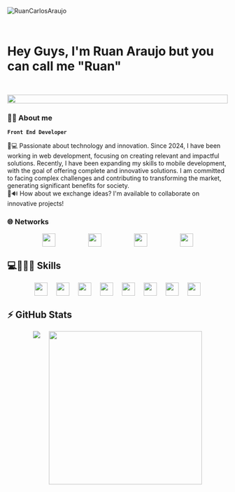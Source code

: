 <p align="left"><img src="https://komarev.com/ghpvc/?username=RuanCarlosAraujo" alt="RuanCarlosAraujo" /></p>

# <div style="display: flex; justify-content: center; gap: 20px; flex-wrap: wrap;"><p>Hey Guys, I'm Ruan Araujo but you can call me "Ruan"</p><img src=https://media4.giphy.com/media/v1.Y2lkPTc5MGI3NjExOTV2ZTk3d2U3ZWtoMHVlaDRiY2x4YTdwNmY5cmRrbG43N3lzcHBhMSZlcD12MV9pbnRlcm5hbF9naWZfYnlfaWQmY3Q9Zw/huhbh7DzQOD6f3eVLt/giphy.gif width="100%"></div>


### 👦🏽 <b> About me </b> 

**`Front End Developer`**
<p>
📖💻 Passionate about technology and innovation. Since 2024, I have been working in web development, focusing on creating relevant and impactful solutions. Recently, I have been expanding my skills to mobile development, with the goal of offering complete and innovative solutions. I am committed to facing complex challenges and contributing to transforming the market, generating significant benefits for society.

<br>
📩🔊 How about we exchange ideas?  I'm available to collaborate on innovative projects!
</p>

### 🌐 Networks
<div style="display: flex; justify-content: center; gap: 10px 75px; flex-wrap: wrap;">
    <a href="mailto:rcads77@gmail.com"><img src="https://img.shields.io/badge/Gmail-D14836?style=for-the-badge&logo=gmail&logoColor=white" style="height: 30px;"></a>
    <a href="https://www.linkedin.com/in/ruan-araujo-1b696a321/"><img src="https://img.shields.io/badge/linkedin-%230077B5.svg?style=for-the-badge&logo=linkedin&logoColor=white" style="height: 30px;"></a>
    <a href="https://www.instagram.com/ruan_cads/"><img src="https://img.shields.io/badge/Instagram-%23E4405F.svg?style=for-the-badge&logo=Instagram&logoColor=white" style="height: 30px;"></a>
    <img src="https://img.shields.io/badge/Discord-%235865F2.svg?style=for-the-badge&logo=discord&logoColor=white" style="height: 30px;">
</div>

## 💻🧑🏽‍💻 Skills
<div style="display: flex; justify-content: center; gap: 10px 20px; flex-wrap: wrap;">
    <img src="https://img.shields.io/badge/react-%2320232a.svg?style=for-the-badge&logo=react&logoColor=%2361DAFB" height="30px">
    <img src="https://img.shields.io/badge/mysql-%2300f.svg?style=for-the-badge&logo=mysql&logoColor=white" height="30px">
    <img src="https://img.shields.io/badge/node.js-6DA55F?style=for-the-badge&logo=node.js&logoColor=white" height="30px">
    <img src="https://img.shields.io/badge/figma-%23F24E1E.svg?style=for-the-badge&logo=figma&logoColor=white" height="30px">
    <img src="https://img.shields.io/badge/Visual%20Studio%20Code-0078d7.svg?style=for-the-badge&logo=visual-studio-code&logoColor=white" height="30px">
    <img src="https://img.shields.io/badge/Windows-0078D6?style=for-the-badge&logo=windows&logoColor=white" height="30px">
    <img src="https://img.shields.io/badge/git-%23F05033.svg?style=for-the-badge&logo=git&logoColor=white" height="30px">
    <img src="https://img.shields.io/badge/github-%23121011.svg?style=for-the-badge&logo=github&logoColor=white" height="30px">
</div>

## ⚡ GitHub Stats
<div style="display: flex; justify-content: center; gap: 10px 20px; flex-wrap: wrap;">
    <img src="https://github-readme-stats.vercel.app/api?username=RuanCarlosAraujo&theme=midnight-purple&show_icons=true">
    <img src="https://github-readme-stats.vercel.app/api/top-langs/?username=RuanCarlosAraujo&theme=midnight-purple&hide=TeX&layout=compact&langs_count=8" width="350px">
</div>
</div>
